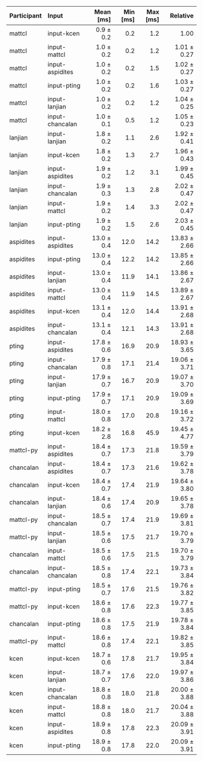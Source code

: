 | Participant | Input | Mean [ms] | Min [ms] | Max [ms] | Relative |
|:---|:---|---:|---:|---:|---:|
| mattcl | input-kcen | 0.9 ± 0.2 | 0.2 | 1.2 | 1.00 |
| mattcl | input-mattcl | 1.0 ± 0.2 | 0.2 | 1.2 | 1.01 ± 0.27 |
| mattcl | input-aspidites | 1.0 ± 0.2 | 0.2 | 1.5 | 1.02 ± 0.27 |
| mattcl | input-pting | 1.0 ± 0.2 | 0.2 | 1.6 | 1.03 ± 0.27 |
| mattcl | input-lanjian | 1.0 ± 0.2 | 0.2 | 1.2 | 1.04 ± 0.25 |
| mattcl | input-chancalan | 1.0 ± 0.1 | 0.5 | 1.2 | 1.05 ± 0.23 |
| lanjian | input-lanjian | 1.8 ± 0.2 | 1.1 | 2.6 | 1.92 ± 0.41 |
| lanjian | input-kcen | 1.8 ± 0.2 | 1.3 | 2.7 | 1.96 ± 0.43 |
| lanjian | input-aspidites | 1.9 ± 0.2 | 1.2 | 3.1 | 1.99 ± 0.45 |
| lanjian | input-chancalan | 1.9 ± 0.3 | 1.3 | 2.8 | 2.02 ± 0.47 |
| lanjian | input-mattcl | 1.9 ± 0.2 | 1.4 | 3.3 | 2.02 ± 0.47 |
| lanjian | input-pting | 1.9 ± 0.2 | 1.5 | 2.6 | 2.03 ± 0.45 |
| aspidites | input-aspidites | 13.0 ± 0.4 | 12.0 | 14.2 | 13.83 ± 2.66 |
| aspidites | input-pting | 13.0 ± 0.4 | 12.2 | 14.2 | 13.85 ± 2.66 |
| aspidites | input-lanjian | 13.0 ± 0.4 | 11.9 | 14.1 | 13.86 ± 2.67 |
| aspidites | input-mattcl | 13.0 ± 0.4 | 11.9 | 14.5 | 13.89 ± 2.67 |
| aspidites | input-kcen | 13.1 ± 0.4 | 12.0 | 14.4 | 13.91 ± 2.68 |
| aspidites | input-chancalan | 13.1 ± 0.4 | 12.1 | 14.3 | 13.91 ± 2.68 |
| pting | input-aspidites | 17.8 ± 0.6 | 16.9 | 20.9 | 18.93 ± 3.65 |
| pting | input-chancalan | 17.9 ± 0.8 | 17.1 | 21.4 | 19.06 ± 3.71 |
| pting | input-lanjian | 17.9 ± 0.7 | 16.7 | 20.9 | 19.07 ± 3.70 |
| pting | input-pting | 17.9 ± 0.7 | 17.1 | 20.9 | 19.09 ± 3.69 |
| pting | input-mattcl | 18.0 ± 0.8 | 17.0 | 20.8 | 19.16 ± 3.72 |
| pting | input-kcen | 18.2 ± 2.8 | 16.8 | 45.9 | 19.45 ± 4.77 |
| mattcl-py | input-aspidites | 18.4 ± 0.7 | 17.3 | 21.8 | 19.59 ± 3.79 |
| chancalan | input-aspidites | 18.4 ± 0.7 | 17.3 | 21.6 | 19.62 ± 3.78 |
| chancalan | input-kcen | 18.4 ± 0.7 | 17.4 | 21.9 | 19.64 ± 3.80 |
| chancalan | input-lanjian | 18.4 ± 0.6 | 17.4 | 20.9 | 19.65 ± 3.78 |
| mattcl-py | input-chancalan | 18.5 ± 0.7 | 17.4 | 21.9 | 19.69 ± 3.81 |
| mattcl-py | input-lanjian | 18.5 ± 0.6 | 17.5 | 21.7 | 19.70 ± 3.79 |
| chancalan | input-mattcl | 18.5 ± 0.6 | 17.5 | 21.5 | 19.70 ± 3.79 |
| chancalan | input-chancalan | 18.5 ± 0.8 | 17.4 | 22.1 | 19.73 ± 3.84 |
| mattcl-py | input-pting | 18.5 ± 0.7 | 17.6 | 21.5 | 19.76 ± 3.82 |
| mattcl-py | input-kcen | 18.6 ± 0.8 | 17.6 | 22.3 | 19.77 ± 3.85 |
| chancalan | input-pting | 18.6 ± 0.8 | 17.5 | 21.9 | 19.78 ± 3.84 |
| mattcl-py | input-mattcl | 18.6 ± 0.8 | 17.4 | 22.1 | 19.82 ± 3.85 |
| kcen | input-kcen | 18.7 ± 0.6 | 17.8 | 21.7 | 19.95 ± 3.84 |
| kcen | input-lanjian | 18.7 ± 0.7 | 17.6 | 22.0 | 19.97 ± 3.86 |
| kcen | input-chancalan | 18.8 ± 0.8 | 18.0 | 21.8 | 20.00 ± 3.88 |
| kcen | input-mattcl | 18.8 ± 0.8 | 18.0 | 21.7 | 20.04 ± 3.88 |
| kcen | input-aspidites | 18.9 ± 0.8 | 17.8 | 22.3 | 20.09 ± 3.91 |
| kcen | input-pting | 18.9 ± 0.8 | 17.8 | 22.0 | 20.09 ± 3.91 |
